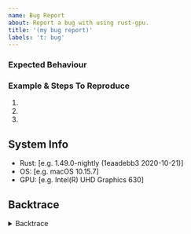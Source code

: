 ```yaml
---
name: Bug Report
about: Report a bug with using rust-gpu.
title: '(my bug report)'
labels: 't: bug'
---
```


<!-- Thank you for filing a bug report! 🐛 -->

### Expected Behaviour
<!-- Please describe what you expected to happen. -->

### Example & Steps To Reproduce
<!-- 
Describe what actually happened, including any relevant examples (smaller
the better, or error messages)
-->

1.
2.
3.

## System Info
 - Rust: [e.g. 1.49.0-nightly (1eaadebb3 2020-10-21)]
 - OS: [e.g. macOS 10.15.7]
 - GPU: [e.g. Intel(R) UHD Graphics 630]


## Backtrace
<!-- If relevant, please include a backtrace of from the error below. -->

<details><summary>Backtrace</summary>
<p>

```
<backtrace>
```

</p>
</details>
